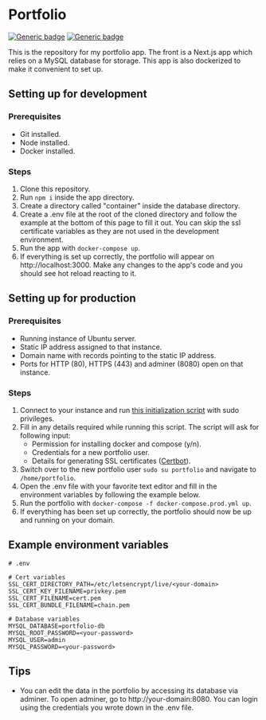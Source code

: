 # Portfolio

[![Generic badge](https://img.shields.io/github/last-commit/jeknom/portfolio)](https://github.com/jeknom/portfolio/commits/main)
[![Generic badge](https://img.shields.io/badge/Demo-https%3A%2F%2Fjohku.org-green)](https://johku.org/)

This is the repository for my portfolio app. The front is a Next.js app which relies on a MySQL database for storage. This app is also dockerized to make it convenient to set up.

## Setting up for development

### Prerequisites

- Git installed.
- Node installed.
- Docker installed.

### Steps

1. Clone this repository.
2. Run `npm i` inside the app directory.
3. Create a directory called "container" inside the database directory.
4. Create a .env file at the root of the cloned directory and follow the example at the bottom of this page to fill it out. You can skip the ssl certificate variables as they are not used in the development environment.
5. Run the app with `docker-compose up`.
6. If everything is set up correctly, the portfolio will appear on http://localhost:3000. Make any changes to the app's code and you should see hot reload reacting to it.

## Setting up for production

### Prerequisites

- Running instance of Ubuntu server.
- Static IP address assigned to that instance.
- Domain name with records pointing to the static IP address.
- Ports for HTTP (80), HTTPS (443) and adminer (8080) open on that instance.

### Steps

1. Connect to your instance and run [this initialization script](init-ubuntu.sh) with sudo privileges.
2. Fill in any details required while running this script. The script will ask for following input:
   - Permission for installing docker and compose (y/n).
   - Credentials for a new portfolio user.
   - Details for generating SSL certificates ([Certbot](https://certbot.eff.org/)).
3. Switch over to the new portfolio user `sudo su portfolio` and navigate to `/home/portfolio`.
4. Open the .env file with your favorite text editor and fill in the environment variables by following the example below.
5. Run the portfolio with `docker-compose -f docker-compose.prod.yml up`.
6. If everything has been set up correctly, the portfolio should now be up and running on your domain.

## Example environment variables

```
# .env

# Cert variables
SSL_CERT_DIRECTORY_PATH=/etc/letsencrypt/live/<your-domain>
SSL_CERT_KEY_FILENAME=privkey.pem
SSL_CERT_FILENAME=cert.pem
SSL_CERT_BUNDLE_FILENAME=chain.pem

# Database variables
MYSQL_DATABASE=portfolio-db
MYSQL_ROOT_PASSWORD=<your-password>
MYSQL_USER=admin
MYSQL_PASSWORD=<your-password>
```

## Tips

<a name="tips"></a>

- You can edit the data in the portfolio by accessing its database via adminer. To open adminer, go to http://your-domain:8080. You can login using the credentials you wrote down in the .env file.
